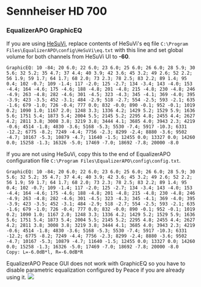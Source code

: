 # Sennheiser HD 700
### EqualizerAPO GraphicEQ
If you are using [HeSuVi](https://sourceforge.net/projects/hesuvi/), replace contents of HeSuVi's eq file `C:\Program Files\EqualizerAPO\config\HeSuVi\eq.txt` with this line and set global volume for both channels from HeSuVi UI to **-60**.
```
GraphicEQ: 10 -84; 20 6.0; 22 6.0; 23 6.0; 25 6.0; 26 6.0; 28 5.9; 30 5.6; 32 5.2; 35 4.7; 37 4.4; 40 3.9; 42 3.6; 45 3.2; 49 2.6; 52 2.2; 56 1.9; 59 1.7; 64 1.7; 68 2.0; 73 2.3; 78 2.5; 83 2.2; 89 1.4; 95 0.4; 102 -0.7; 109 -1.4; 117 -2.0; 125 -2.7; 134 -3.4; 143 -4.0; 153 -4.4; 164 -4.6; 175 -4.6; 188 -4.8; 201 -4.8; 215 -4.8; 230 -4.8; 246 -4.9; 263 -4.8; 282 -4.6; 301 -4.5; 323 -4.3; 345 -4.1; 369 -4.0; 395 -3.9; 423 -3.5; 452 -3.1; 484 -2.9; 518 -2.7; 554 -2.5; 593 -2.1; 635 -1.6; 679 -1.0; 726 -0.4; 777 0.0; 832 -0.0; 890 -0.1; 952 -0.1; 1019 0.2; 1090 1.0; 1167 2.0; 1248 3.3; 1336 4.2; 1429 5.2; 1529 5.9; 1636 5.6; 1751 5.4; 1873 5.4; 2004 5.5; 2145 5.2; 2295 4.8; 2455 4.4; 2627 4.2; 2811 3.8; 3008 3.8; 3219 3.8; 3444 4.1; 3685 4.0; 3943 2.3; 4219 -0.6; 4514 -1.8; 4830 -3.6; 5168 -5.3; 5530 -7.4; 5917 -10.3; 6331 -12.2; 6775 -8.2; 7249 -4.4; 7756 -2.3; 8299 -2.4; 8880 -3.6; 9502 -4.7; 10167 -5.3; 10879 -4.7; 11640 -1.5; 12455 0.0; 13327 0.0; 14260 0.0; 15258 -1.3; 16326 -5.0; 17469 -7.0; 18692 -7.8; 20000 -8.0
```
If you are not using HeSuVi, copy this to the end of EqualizerAPO configuration file `C:\Program Files\EqualizerAPO\config\config.txt`.
```
GraphicEQ: 10 -84; 20 6.0; 22 6.0; 23 6.0; 25 6.0; 26 6.0; 28 5.9; 30 5.6; 32 5.2; 35 4.7; 37 4.4; 40 3.9; 42 3.6; 45 3.2; 49 2.6; 52 2.2; 56 1.9; 59 1.7; 64 1.7; 68 2.0; 73 2.3; 78 2.5; 83 2.2; 89 1.4; 95 0.4; 102 -0.7; 109 -1.4; 117 -2.0; 125 -2.7; 134 -3.4; 143 -4.0; 153 -4.4; 164 -4.6; 175 -4.6; 188 -4.8; 201 -4.8; 215 -4.8; 230 -4.8; 246 -4.9; 263 -4.8; 282 -4.6; 301 -4.5; 323 -4.3; 345 -4.1; 369 -4.0; 395 -3.9; 423 -3.5; 452 -3.1; 484 -2.9; 518 -2.7; 554 -2.5; 593 -2.1; 635 -1.6; 679 -1.0; 726 -0.4; 777 0.0; 832 -0.0; 890 -0.1; 952 -0.1; 1019 0.2; 1090 1.0; 1167 2.0; 1248 3.3; 1336 4.2; 1429 5.2; 1529 5.9; 1636 5.6; 1751 5.4; 1873 5.4; 2004 5.5; 2145 5.2; 2295 4.8; 2455 4.4; 2627 4.2; 2811 3.8; 3008 3.8; 3219 3.8; 3444 4.1; 3685 4.0; 3943 2.3; 4219 -0.6; 4514 -1.8; 4830 -3.6; 5168 -5.3; 5530 -7.4; 5917 -10.3; 6331 -12.2; 6775 -8.2; 7249 -4.4; 7756 -2.3; 8299 -2.4; 8880 -3.6; 9502 -4.7; 10167 -5.3; 10879 -4.7; 11640 -1.5; 12455 0.0; 13327 0.0; 14260 0.0; 15258 -1.3; 16326 -5.0; 17469 -7.0; 18692 -7.8; 20000 -8.0
Copy: L=-6.0dB*l, R=-6.0dB*R
```
EqualizerAPO Peace GUI does not work with GraphicEQ so you have to disable parametric equalization configured by Peace if you are already using it.
![](https://raw.githubusercontent.com/jaakkopasanen/AutoEq/master/results/Sonoma%20Model%20One/innerfidelity/onear/Sennheiser%20HD%20700/Sennheiser%20HD%20700.png)
